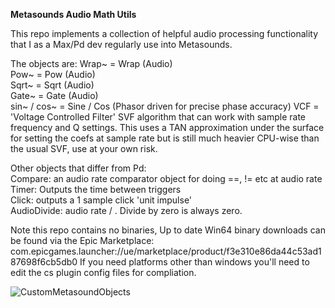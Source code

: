 **Metasounds Audio Math Utils**

This repo implements a collection of helpful audio processing functionality that I as a Max/Pd dev regularly use into Metasounds.

The objects are:
Wrap\~ = Wrap (Audio)  
Pow\~  = Pow (Audio)  
Sqrt\~ = Sqrt (Audio)  
Gate\~ = Gate (Audio)  
sin~ / cos~ = Sine / Cos (Phasor driven for precise phase accuracy)
VCF = 'Voltage Controlled Filter' SVF algorithm that can work with sample rate frequency and Q settings. This uses a TAN approximation under the surface for setting the coefs at sample rate but is still much heavier CPU-wise than the usual SVF, use at your own risk.

Other objects that differ from Pd:  
Compare: an audio rate comparator object for doing ==, != etc at audio rate  
Timer: Outputs the time between triggers  
Click: outputs a 1 sample click 'unit impulse'  
AudioDivide: audio rate / . Divide by zero is always zero.  

Note this repo contains no binaries, Up to date Win64 binary downloads can be found via the Epic Marketplace: 
com.epicgames.launcher://ue/marketplace/product/f3e310e86da44c53ad187698f6cb5db0
If you need platforms other than windows you'll need to edit the cs plugin config files for compliation.

![CustomMetasoundObjects](https://github.com/Chris-TopherW/MetasoundsAudioMathUtils/assets/11866314/3c56d392-a4f5-4246-ab35-d858daf23569)
